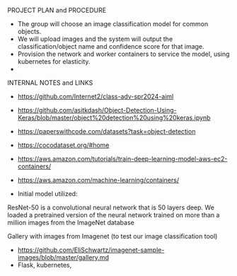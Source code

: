 PROJECT PLAN and PROCEDURE

- The group will choose an image classification model for common objects.
- We will upload images and the system will output the classification/object name and confidence score for that image.
- Provision the network and worker containers to service the model, using kubernetes for elasticity.
- 



INTERNAL NOTES and LINKS
- https://github.com/Internet2/class-adv-spr2024-aiml
- https://github.com/asitkdash/Object-Detection-Using-Keras/blob/master/object%20detection%20using%20keras.ipynb
- https://paperswithcode.com/datasets?task=object-detection
- https://cocodataset.org/#home
- https://aws.amazon.com/tutorials/train-deep-learning-model-aws-ec2-containers/
- https://aws.amazon.com/machine-learning/containers/

- Initial model utilized:

ResNet-50 is a convolutional neural network that is 50 layers deep. We loaded a pretrained version of the neural network trained on more than a million images from the ImageNet database

Gallery with images from Imagenet (to test our image classification tool) 
- https://github.com/EliSchwartz/imagenet-sample-images/blob/master/gallery.md
- Flask, kubernetes, 
